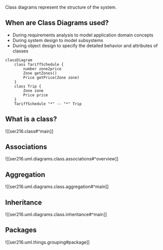 
Class diagrams represent the structure of the system.

## When are Class Diagrams used?
- During requirements analysis to model application domain concepts
- During system design to model subsystems
- During object design to specify the detailed behavior and attributes of classes
```mermaid
classDiagram
    class TariffSchedule {
        number zone2price
        Zone getZones()
        Price getPrice(Zone zone)
    }
    class Trip {
        Zone zone
        Price price
    }
    TariffSchedule "*" -- "*" Trip
```
## What is a class?
![[ser216.class#^main]]
## Associations
![[ser216.uml.diagrams.class.associations#^overview]]
## Aggregation
![[ser216.uml.diagrams.class.aggregation#^main]]
## Inheritance
![[ser216.uml.diagrams.class.inheritance#^main]]
## Packages
![[ser216.uml.things.grouping#package]]